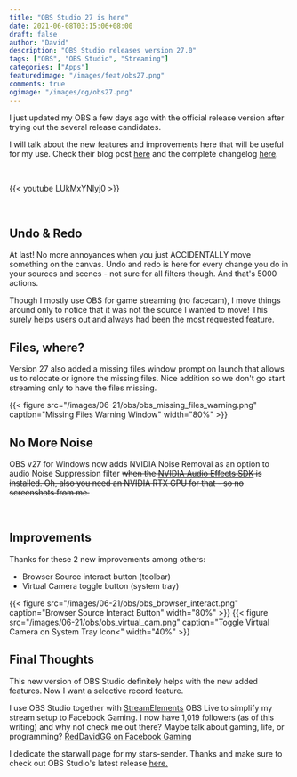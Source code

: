 ```yaml
---
title: "OBS Studio 27 is here"
date: 2021-06-08T03:15:06+08:00
draft: false
author: "David"
description: "OBS Studio releases version 27.0"
tags: ["OBS", "OBS Studio", "Streaming"]
categories: ["Apps"]
featuredimage: "/images/feat/obs27.png"
comments: true
ogimage: "/images/og/obs27.png"
---
```


I just updated my OBS a few days ago with the official release version after trying out the several release candidates.

I will talk about the new features and improvements here that will be useful for my use. Check their blog post [here](https://obsproject.com/blog/obs-studio-27-released) and the complete changelog [here](https://github.com/obsproject/obs-studio/releases/tag/27.0.0).

<br>

{{< youtube LUkMxYNIyj0 >}}

<br>

## Undo & Redo

At last! No more annoyances when you just ACCIDENTALLY move something on the canvas. Undo and redo is here for every change you do in your sources and scenes - not sure for all filters though. And that's 5000 actions.

Though I mostly use OBS for game streaming (no facecam), I move things around only to notice that it was not the source I wanted to move! This surely helps users out and always had been the most requested feature.

## Files, where?

Version 27 also added a missing files window prompt on launch that allows us to relocate or ignore the missing files. Nice addition so we don't go start streaming only to have the files missing.

{{< figure src="/images/06-21/obs/obs_missing_files_warning.png" caption="Missing Files Warning Window" width="80%" >}}

## No More Noise

OBS v27 for Windows now adds NVIDIA Noise Removal as an option to audio Noise Suppression filter <del>when the [NVIDIA Audio Effects SDK](https://www.nvidia.com/en-us/geforce/broadcasting/broadcast-sdk/resources/) is installed. Oh, also you need an NVIDIA RTX GPU for that - so no screenshots from me.</del>

<br>

## Improvements

Thanks for these 2 new improvements among others:

- Browser Source interact button (toolbar)
- Virtual Camera toggle button (system tray)

{{< figure src="/images/06-21/obs/obs_browser_interact.png" caption="Browser Source Interact Button" width="80%" >}}
{{< figure src="/images/06-21/obs/obs_virtual_cam.png" caption="Toggle Virtual Camera on System Tray Icon<" width="40%" >}}

## Final Thoughts

This new version of OBS Studio definitely helps with the new added features. Now I want a selective record feature.

I use OBS Studio together with <a class="link" href="https://streamelements.com/" target="_blank">StreamElements</a> OBS Live to simplify my stream setup to Facebook Gaming. I now have 1,019 followers (as of this writing) and why not check me out there? Maybe talk about gaming, life, or programming? <a class="link" href="https://fb.gg/RedDavidGG/" target="_blank">RedDavidGG on Facebook Gaming</a>

I dedicate the starwall page for my stars-sender. Thanks and make sure to check out OBS Studio's latest release <a class="link" href="https://obsproject.com/" target="_blank">here.</a>
